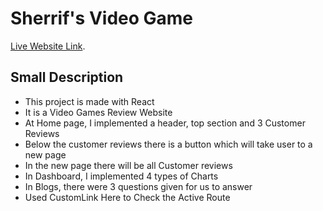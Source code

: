 # Sherrif's Video Game

[Live Website Link](https://sherrifs-video-game.netlify.app/).

## Small Description

- This project is made with React
- It is a Video Games Review Website
- At Home page, I implemented a header, top section and 3 Customer Reviews
- Below the customer reviews there is a button which will take user to a new page
- In the new page there will be all Customer reviews
- In Dashboard, I implemented 4 types of Charts
- In Blogs, there were 3 questions given for us to answer
- Used CustomLink Here to Check the Active Route
